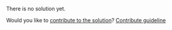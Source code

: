 
There is no solution yet.

Would you like to [contribute to the solution](https://github.com/BFEdev/BFE.dev-solutions/blob/main/quiz/hoisting-vi_en.md)? [Contribute guideline](https://github.com/BFEdev/BFE.dev-solutions#how-to-contribute)
